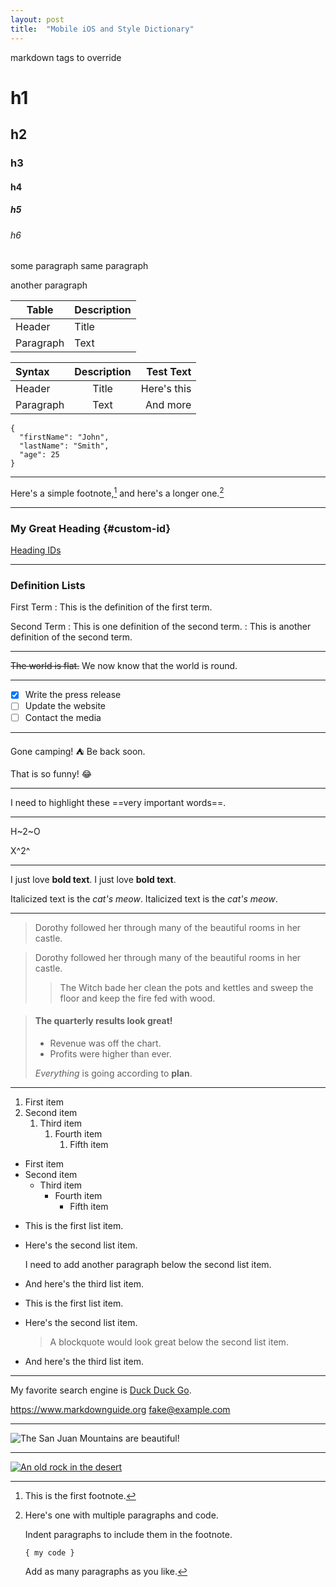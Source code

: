 ```yaml
---
layout: post
title:  "Mobile iOS and Style Dictionary"
---
```


markdown tags to override

# h1
## h2
### h3
#### h4
##### h5
###### h6

some paragraph
same paragraph

another paragraph

| Table     | Description |
| --------- | ----------- |
| Header    | Title       |
| Paragraph | Text        |


| Syntax    | Description |   Test Text |
| :-------- | :---------: | ----------: |
| Header    |    Title    | Here's this |
| Paragraph |    Text     |    And more |

```
{
  "firstName": "John",
  "lastName": "Smith",
  "age": 25
}
```

---

Here's a simple footnote,[^1] and here's a longer one.[^bignote]

[^1]: This is the first footnote.

[^bignote]: Here's one with multiple paragraphs and code.

    Indent paragraphs to include them in the footnote.

    `{ my code }`

    Add as many paragraphs as you like.

---

### My Great Heading {#custom-id}

[Heading IDs](#custom-id)

---

### Definition Lists

First Term
: This is the definition of the first term.

Second Term
: This is one definition of the second term.
: This is another definition of the second term.


---

~~The world is flat.~~ We now know that the world is round.

---

- [x] Write the press release
- [ ] Update the website
- [ ] Contact the media

---

Gone camping! :tent: Be back soon.

That is so funny! :joy:

---

I need to highlight these ==very important words==.

---

H~2~O

X^2^

---

I just love **bold text**.
I just love __bold text__.

Italicized text is the *cat's meow*.
Italicized text is the _cat's meow_.

---

> Dorothy followed her through many of the beautiful rooms in her castle.

> Dorothy followed her through many of the beautiful rooms in her castle.
>
>> The Witch bade her clean the pots and kettles and sweep the floor and keep the fire fed with wood.

> #### The quarterly results look great!
>
> - Revenue was off the chart.
> - Profits were higher than ever.
>
>  *Everything* is going according to **plan**.

---

1. First item
2. Second item
   1. Third item
      1. Fourth item
         1. Fifth item

- First item
- Second item
  - Third item
    - Fourth item
      - Fifth item

* This is the first list item.
* Here's the second list item.

    I need to add another paragraph below the second list item.

* And here's the third list item.


* This is the first list item.
* Here's the second list item.

    > A blockquote would look great below the second list item.

* And here's the third list item.

---

My favorite search engine is [Duck Duck Go](https://duckduckgo.com "The best search engine for privacy").

<https://www.markdownguide.org>
<fake@example.com>

---

![The San Juan Mountains are beautiful!](https://mdg.imgix.net/assets/images/san-juan-mountains.jpg "San Juan Mountains")

---

[![An old rock in the desert](https://mdg.imgix.net/assets/images/shiprock.jpg "Shiprock, New Mexico by Beau Rogers")](https://www.flickr.com/photos/beaurogers/31833779864/in/photolist-Qv3rFw-34mt9F-a9Cmfy-5Ha3Zi-9msKdv-o3hgjr-hWpUte-4WMsJ1-KUQ8N-deshUb-vssBD-6CQci6-8AFCiD-zsJWT-nNfsgB-dPDwZJ-bn9JGn-5HtSXY-6CUhAL-a4UTXB-ugPum-KUPSo-fBLNm-6CUmpy-4WMsc9-8a7D3T-83KJev-6CQ2bK-nNusHJ-a78rQH-nw3NvT-7aq2qf-8wwBso-3nNceh-ugSKP-4mh4kh-bbeeqH-a7biME-q3PtTf-brFpgb-cg38zw-bXMZc-nJPELD-f58Lmo-bXMYG-bz8AAi-bxNtNT-bXMYi-bXMY6-bXMYv)
